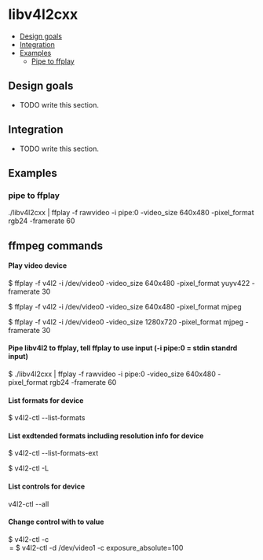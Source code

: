 # libv4l2cxx


- [Design goals](#design-goals)
- [Integration](#integration)
- [Examples](#examples)
  - [Pipe to ffplay](#pipe-to-ffplay)


## Design goals

- TODO write this section.


## Integration

- TODO write this section.


## Examples

### pipe to ffplay
./libv4l2cxx | ffplay -f rawvideo -i pipe:0 -video_size 640x480 -pixel_format rgb24 -framerate 60


## ffmpeg commands

#### Play video device
$ ffplay -f v4l2 -i /dev/video0 -video_size 640x480  -pixel_format yuyv422 -framerate 30

$ ffplay -f v4l2 -i /dev/video0 -video_size 640x480  -pixel_format mjpeg

$ ffplay -f v4l2 -i /dev/video0 -video_size 1280x720 -pixel_format mjpeg -framerate 30

#### Pipe libv4l2 to ffplay, tell ffplay to use input (-i pipe:0 = stdin standrd input) 
$ ./libv4l2cxx | ffplay -f rawvideo -i pipe:0 -video_size 640x480 -pixel_format rgb24 -framerate 60

#### List formats for device
$ v4l2-ctl --list-formats

#### List exdtended formats including resolution info for device
$ v4l2-ctl --list-formats-ext

$ v4l2-ctl -L

#### List controls for device
v4l2-ctl --all 

#### Change control with to value
$ v4l2-ctl -c <option>=<value>
$ v4l2-ctl -d /dev/video1 -c exposure_absolute=100

